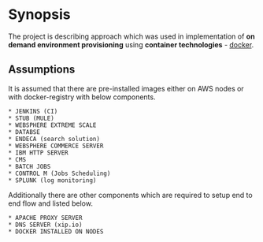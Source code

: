 # Synopsis
The project is describing approach which was used in implementation of **on demand environment provisioning** using **container technologies** - [docker](https://www.docker.com/).

## Assumptions


It is assumed that there are pre-installed images either on AWS nodes or with docker-registry with below components.

    * JENKINS (CI)
    * STUB (MULE)
    * WEBSPHERE EXTREME SCALE
    * DATABSE 
    * ENDECA (search solution)
    * WEBSPHERE COMMERCE SERVER
    * IBM HTTP SERVER
    * CMS 
    * BATCH JOBS
    * CONTROL M (Jobs Scheduling)
    * SPLUNK (log monitoring)

Additionally there are other components which are required to setup end to end flow and listed below.

    * APACHE PROXY SERVER 
    * DNS SERVER (xip.io)
    * DOCKER INSTALLED ON NODES
